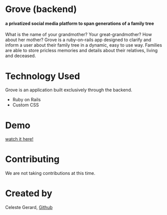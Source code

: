 
# Grove (backend)
#### a privatized social media platform to span generations of a family tree ####

What is the name of your grandmother? Your great-grandmother? How about her mother? Grove is a ruby-on-rails app designed to clarify and inform a user about their family tree in a dynamic, easy to use way. Families are able to store pricless memories and details about their relatives, living and deceased.

# Technology Used
Grove is an application built exclusively through the backend.

  * Ruby on Rails
   * Custom CSS

# Demo
[watch it here!](https://www.youtube.com/watch?v=bke-0cKB5ZI&feature=youtu.be)

# Contributing
We are not taking contributions at this time.

# Created by
Celeste Gerard, [Github](https://github.com/celestegerard)






